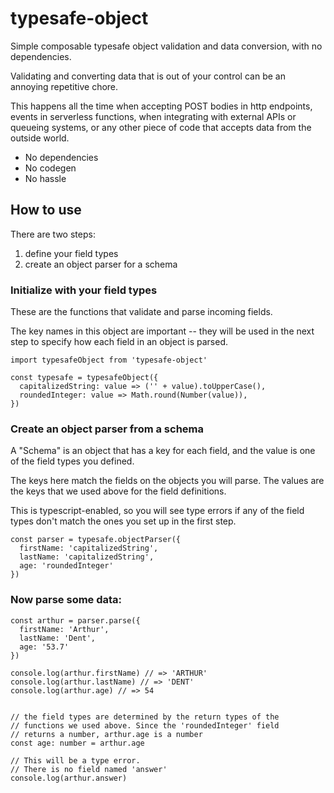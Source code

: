 # typesafe-object

Simple composable typesafe object validation and data conversion, with no dependencies.

Validating and converting data that is out of your control can be an annoying repetitive chore.

This happens all the time when accepting POST bodies in http endpoints, events in serverless functions, when integrating with external APIs or queueing systems, or any other piece of code that accepts data from the outside world.

- No dependencies
- No codegen
- No hassle


## How to use

There are two steps:

1. define your field types
1. create an object parser for a schema

### Initialize with your field types

These are the functions that validate and parse incoming fields.

The key names in this object are important -- they will be used in the next step to specify how each field in an object is parsed.

```
import typesafeObject from 'typesafe-object'

const typesafe = typesafeObject({
  capitalizedString: value => ('' + value).toUpperCase(),
  roundedInteger: value => Math.round(Number(value)),
})
```

### Create an object parser from a schema

A "Schema" is an object that has a key for each field, and the value is one of the field types you defined.

The keys here match the fields on the objects you will parse.
The values are the keys that we used above for the field definitions.

This is typescript-enabled, so you will see type errors if any of the field types don't match the ones you set up in the first step.

```
const parser = typesafe.objectParser({
  firstName: 'capitalizedString',
  lastName: 'capitalizedString',
  age: 'roundedInteger'
})
```

### Now parse some data:

```
const arthur = parser.parse({
  firstName: 'Arthur',
  lastName: 'Dent',
  age: '53.7'
})

console.log(arthur.firstName) // => 'ARTHUR'
console.log(arthur.lastName) // => 'DENT'
console.log(arthur.age) // => 54


// the field types are determined by the return types of the
// functions we used above. Since the 'roundedInteger' field
// returns a number, arthur.age is a number
const age: number = arthur.age

// This will be a type error.
// There is no field named 'answer'
console.log(arthur.answer)

```


